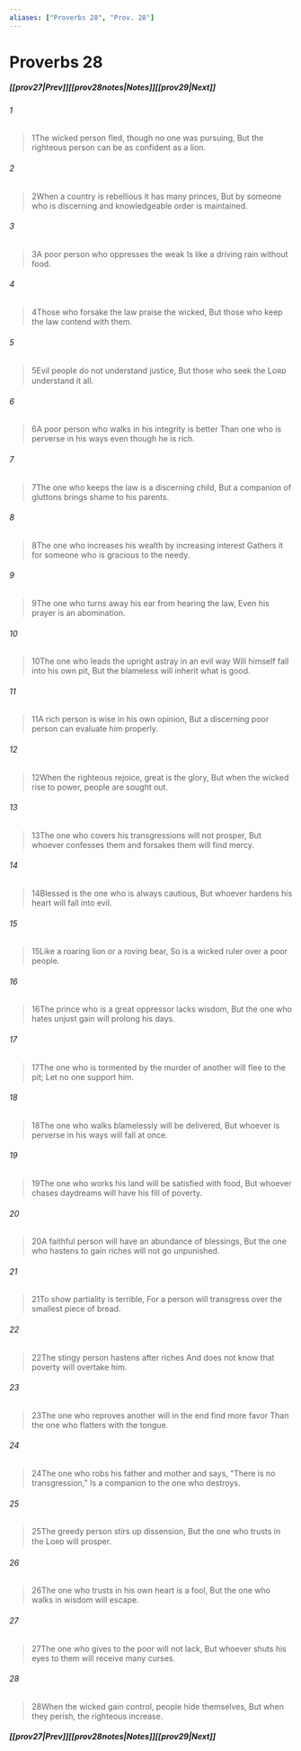 ```yaml
---
aliases: ["Proverbs 28", "Prov. 28"]
---
```

# Proverbs 28
##### <span class=arrow-left></span>[[prov27|Prev]]<span class=navigation-separator></span>[[prov28notes|Notes]]<span class=navigation-separator></span>[[prov29|Next]]<span class=arrow-right></span>
###### 1
><span class=verse-first-poetry>1</span>The wicked person fled, though no one was pursuing,
>But the righteous person can be as confident as a lion.
###### 2
><span class=verse-body-poetry>2</span>When a country is rebellious it has many princes,
>But by someone who is discerning and knowledgeable order is maintained.
###### 3
><span class=verse-body-poetry>3</span>A poor person who oppresses the weak
>Is like a driving rain without food.
###### 4
><span class=verse-body-poetry>4</span>Those who forsake the law praise the wicked,
>But those who keep the law contend with them.
###### 5
><span class=verse-body-poetry>5</span>Evil people do not understand justice,
>But those who seek the Lᴏʀᴅ understand it all.
###### 6
><span class=verse-body-poetry>6</span>A poor person who walks in his integrity is better
>Than one who is perverse in his ways even though he is rich.
###### 7
><span class=verse-body-poetry>7</span>The one who keeps the law is a discerning child,
>But a companion of gluttons brings shame to his parents.
###### 8
><span class=verse-body-poetry>8</span>The one who increases his wealth by increasing interest
>Gathers it for someone who is gracious to the needy.
###### 9
><span class=verse-body-poetry>9</span>The one who turns away his ear from hearing the law,
>Even his prayer is an abomination.
###### 10
><span class=verse-body-poetry>10</span>The one who leads the upright astray in an evil way
>Will himself fall into his own pit,
>But the blameless will inherit what is good.
###### 11
><span class=verse-body-poetry>11</span>A rich person is wise in his own opinion,
>But a discerning poor person can evaluate him properly.
###### 12
><span class=verse-body-poetry>12</span>When the righteous rejoice, great is the glory,
>But when the wicked rise to power, people are sought out.
###### 13
><span class=verse-body-poetry>13</span>The one who covers his transgressions will not prosper,
>But whoever confesses them and forsakes them will find mercy.
###### 14
><span class=verse-body-poetry>14</span>Blessed is the one who is always cautious,
>But whoever hardens his heart will fall into evil.
###### 15
><span class=verse-body-poetry>15</span>Like a roaring lion or a roving bear,
>So is a wicked ruler over a poor people.
###### 16
><span class=verse-body-poetry>16</span>The prince who is a great oppressor lacks wisdom,
>But the one who hates unjust gain will prolong his days.
###### 17
><span class=verse-body-poetry>17</span>The one who is tormented by the murder of another will flee to the pit;
>Let no one support him.
###### 18
><span class=verse-body-poetry>18</span>The one who walks blamelessly will be delivered,
>But whoever is perverse in his ways will fall at once.
###### 19
><span class=verse-body-poetry>19</span>The one who works his land will be satisfied with food,
>But whoever chases daydreams will have his fill of poverty.
###### 20
><span class=verse-body-poetry>20</span>A faithful person will have an abundance of blessings,
>But the one who hastens to gain riches will not go unpunished.
###### 21
><span class=verse-body-poetry>21</span>To show partiality is terrible,
>For a person will transgress over the smallest piece of bread.
###### 22
><span class=verse-body-poetry>22</span>The stingy person hastens after riches
>And does not know that poverty will overtake him.
###### 23
><span class=verse-body-poetry>23</span>The one who reproves another will in the end find more favor
>Than the one who flatters with the tongue.
###### 24
><span class=verse-body-poetry>24</span>The one who robs his father and mother and says, “There is no transgression,”
>Is a companion to the one who destroys.
###### 25
><span class=verse-body-poetry>25</span>The greedy person stirs up dissension,
>But the one who trusts in the Lᴏʀᴅ will prosper.
###### 26
><span class=verse-body-poetry>26</span>The one who trusts in his own heart is a fool,
>But the one who walks in wisdom will escape.
###### 27
><span class=verse-body-poetry>27</span>The one who gives to the poor will not lack,
>But whoever shuts his eyes to them will receive many curses.
###### 28
><span class=verse-body-poetry>28</span>When the wicked gain control, people hide themselves,
>But when they perish, the righteous increase.
##### <span class=arrow-left></span>[[prov27|Prev]]<span class=navigation-separator></span>[[prov28notes|Notes]]<span class=navigation-separator></span>[[prov29|Next]]<span class=arrow-right></span>